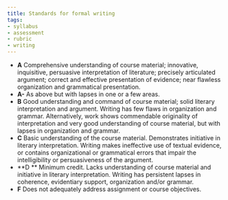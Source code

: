 ```yaml
---
title: Standards for formal writing
tags:
- syllabus
- assessment
- rubric
- writing
---
```


- **A** Comprehensive understanding of course material; innovative, inquisitive, persuasive interpretation of literature; precisely articulated argument; correct and effective presentation of evidence; near flawless organization and grammatical presentation.
- **A-** As above but with lapses in one or a few areas.
- **B** Good understanding and command of course material; solid literary interpretation and argument. Writing has few flaws in organization and grammar. Alternatively, work shows commendable originality of interpretation and very good understanding of course material, but with lapses in organization and grammar.
- **C** Basic understanding of the course material. Demonstrates initiative in literary interpretation. Writing makes ineffective use of textual evidence, or contains organizational or grammatical errors that impair the intelligibility or persuasiveness of the argument.
- **D ** Minimum credit. Lacks understanding of course material and initiative in literary interpretation. Writing has persistent lapses in coherence, evidentiary support, organization and/or grammar.
- **F** Does not adequately address assignment or course objectives.
